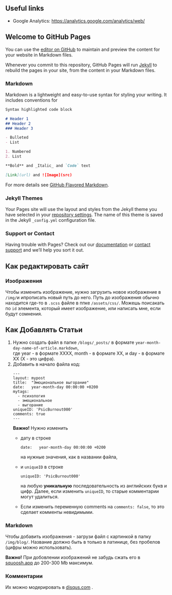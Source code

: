 ## Useful links
- Google Analytics: https://analytics.google.com/analytics/web/

## Welcome to GitHub Pages

You can use the [editor on GitHub](https://github.com/alex-kislyakov/alex-kislyakov.github.io/edit/main/README.md) to maintain and preview the content for your website in Markdown files.

Whenever you commit to this repository, GitHub Pages will run [Jekyll](https://jekyllrb.com/) to rebuild the pages in your site, from the content in your Markdown files.

### Markdown

Markdown is a lightweight and easy-to-use syntax for styling your writing. It includes conventions for

```markdown
Syntax highlighted code block

# Header 1
## Header 2
### Header 3

- Bulleted
- List

1. Numbered
2. List

**Bold** and _Italic_ and `Code` text

[Link](url) and ![Image](src)
```

For more details see [GitHub Flavored Markdown](https://guides.github.com/features/mastering-markdown/).

### Jekyll Themes

Your Pages site will use the layout and styles from the Jekyll theme you have selected in your [repository settings](https://github.com/alex-kislyakov/alex-kislyakov.github.io/settings/pages). The name of this theme is saved in the Jekyll `_config.yml` configuration file.

### Support or Contact

Having trouble with Pages? Check out our [documentation](https://docs.github.com/categories/github-pages-basics/) or [contact support](https://support.github.com/contact) and we’ll help you sort it out.

## Как редактировать сайт
### Изображения
Чтобы изменить изображение, нужно загрузить новое изображение
в `/img/`и ипрописать новый путь до него. Путь до изображения
обычно находится где-то в `.scss` файле в ппке `/assets/css/`. 
Можешь поисакать по `id` элемента, который имеет изображение,
или написать мне, если будут сомнения.

## Как Добавлять Статьи
1. Нужно создать файл в папке `/blogs/_posts/` в 
   формате `year-month-day-name-of-article.markdown`,  
   где year - в формате XXXX, month - в формате XX, и day - в формате XX
   (X - это цифра).
2. Добавить в начало файла код:
    ```
    ---
    layout: mypost
    title:  "Эмоциональное выгорание"
    date:   year-month-day 00:00:00 +0200
    mytags:
      - психология
      - эмоциональное
      - выгорание
    uniqueID: 'PsicBurnout000'
    comments: true
    ---
    ``` 
   **Важно!** Нужно изменить 
   - дату в строке
     ```
     date:   year-month-day 00:00:00 +0200
     ```
     на нужные значения, как в названии файла, 
   - и `uniqueID` в строке
     ```
     uniqueID: 'PsicBurnout000'
     ```
     на любую **уникальную** последовательность из английских букв и цифр. 
   Далее, если изменить `uniqueID`, то старые комментарии могут удалиться.  
   
   - Если изменить переменную comments на `comments: false`, то это сделает комменты невидимыми.

### Markdown
Чтобы добавить изображения - загрузи файл с картинкой в папку  `/img/blog/`. 
Название должно быть в только в латинице, без пробелов (цифры можно использовать).

**Важно!** При добовлении изображений не забудь сжать его в [squoosh.app](https://squoosh.app/) до 200-300 Mb максимум.

### Комментарии
Их можно модерировать в [disqus.com](https://disqus.com) .

